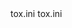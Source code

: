 <change>
<file change-number-for-this-file="1">tox.ini</file>
<original line-count="14" no-ellipsis="true"><![CDATA[
[testenv:docs]
basepython = python3
description =
    Build documentation.
extras =
    docs
commands =
    python -X dev -X warn_default_encoding -m sphinx -M html ./doc ./build/sphinx -W
]]></original>
<modified no-ellipsis="true"><![CDATA[
[testenv:docs]
basepython = python3
description =
    Build documentation.
extras =
    docs
commands =
    python -X dev -X warn_default_encoding -m sphinx -M html ./doc ./build/sphinx -W {posargs}
]]></modified>
</change>

<change>
<file change-number-for-this-file="2">tox.ini</file>
<original line-count="14" no-ellipsis="true"><![CDATA[
[testenv:du-latest]
commands =
    python -m pip install "git+https://repo.or.cz/docutils.git#subdirectory=docutils"
    {[testenv]commands}
]]></original>
<modified no-ellipsis="true"><![CDATA[
[testenv:du-latest]
commands =
    python -m pip install "git+https://github.com/docutils-mirror/docutils.git#egg=docutils"
    {[testenv]commands}
]]></modified>
</change>

